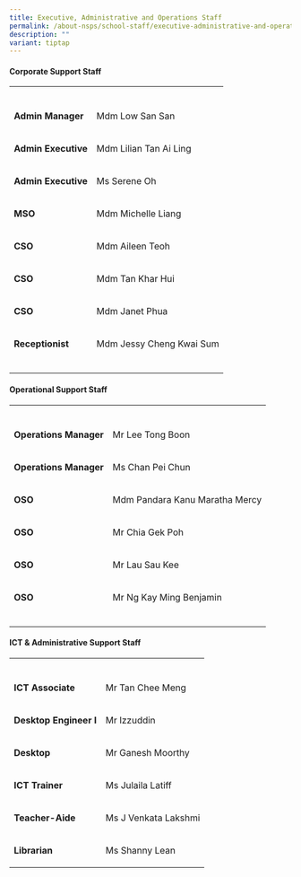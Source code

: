 ```yaml
---
title: Executive, Administrative and Operations Staff
permalink: /about-nsps/school-staff/executive-administrative-and-operations-staff/
description: ""
variant: tiptap
---
```

<h4>Corporate Support Staff</h4>
<table style="minWidth: 50px">
<colgroup>
<col>
<col>
</colgroup>
<tbody>
<tr>
<th rowspan="1" colspan="1">
<p></p>
</th>
<th rowspan="1" colspan="1">
<p></p>
</th>
</tr>
<tr>
<td rowspan="1" colspan="1">
<p><strong>Admin Manager</strong>
</p>
</td>
<td rowspan="1" colspan="1">
<p>Mdm Low San San</p>
</td>
</tr>
<tr>
<td rowspan="1" colspan="1">
<p><strong>Admin Executive</strong>
</p>
</td>
<td rowspan="1" colspan="1">
<p>Mdm Lilian Tan Ai Ling</p>
</td>
</tr>
<tr>
<td rowspan="1" colspan="1">
<p><strong>Admin Executive</strong>
</p>
</td>
<td rowspan="1" colspan="1">
<p>Ms Serene Oh</p>
</td>
</tr>
<tr>
<td rowspan="1" colspan="1">
<p><strong>MSO</strong>
</p>
</td>
<td rowspan="1" colspan="1">
<p>Mdm Michelle Liang</p>
</td>
</tr>
<tr>
<td rowspan="1" colspan="1">
<p><strong>CSO</strong>
</p>
</td>
<td rowspan="1" colspan="1">
<p>Mdm Aileen Teoh</p>
</td>
</tr>
<tr>
<td rowspan="1" colspan="1">
<p><strong>CSO</strong>
</p>
</td>
<td rowspan="1" colspan="1">
<p>Mdm Tan Khar Hui</p>
</td>
</tr>
<tr>
<td rowspan="1" colspan="1">
<p><strong>CSO</strong>
</p>
</td>
<td rowspan="1" colspan="1">
<p>Mdm Janet Phua</p>
</td>
</tr>
<tr>
<td rowspan="1" colspan="1">
<p><strong>Receptionist</strong>
</p>
</td>
<td rowspan="1" colspan="1">
<p>Mdm Jessy Cheng Kwai Sum</p>
</td>
</tr>
<tr>
<td rowspan="1" colspan="1">
<p></p>
</td>
<td rowspan="1" colspan="1">
<p></p>
</td>
</tr>
</tbody>
</table>
<h4>Operational Support Staff</h4>
<table style="minWidth: 50px">
<colgroup>
<col>
<col>
</colgroup>
<tbody>
<tr>
<th rowspan="1" colspan="1">
<p></p>
</th>
<th rowspan="1" colspan="1">
<p></p>
</th>
</tr>
<tr>
<td rowspan="1" colspan="1">
<p><strong>Operations Manager</strong>
</p>
</td>
<td rowspan="1" colspan="1">
<p>Mr Lee Tong Boon</p>
</td>
</tr>
<tr>
<td rowspan="1" colspan="1">
<p><strong>Operations Manager</strong>
</p>
</td>
<td rowspan="1" colspan="1">
<p>Ms Chan Pei Chun</p>
</td>
</tr>
<tr>
<td rowspan="1" colspan="1">
<p><strong>OSO</strong>
</p>
</td>
<td rowspan="1" colspan="1">
<p>Mdm Pandara Kanu Maratha Mercy</p>
</td>
</tr>
<tr>
<td rowspan="1" colspan="1">
<p><strong>OSO</strong>
</p>
</td>
<td rowspan="1" colspan="1">
<p>Mr Chia Gek Poh</p>
</td>
</tr>
<tr>
<td rowspan="1" colspan="1">
<p><strong>OSO</strong>
</p>
</td>
<td rowspan="1" colspan="1">
<p>Mr Lau Sau Kee</p>
</td>
</tr>
<tr>
<td rowspan="1" colspan="1">
<p><strong>OSO</strong>
</p>
</td>
<td rowspan="1" colspan="1">
<p>Mr Ng Kay Ming Benjamin</p>
</td>
</tr>
<tr>
<td rowspan="1" colspan="1">
<p></p>
</td>
<td rowspan="1" colspan="1">
<p></p>
</td>
</tr>
</tbody>
</table>
<h4>ICT &amp; Administrative Support Staff</h4>
<table style="minWidth: 50px">
<colgroup>
<col>
<col>
</colgroup>
<tbody>
<tr>
<th rowspan="1" colspan="1">
<p></p>
</th>
<th rowspan="1" colspan="1">
<p></p>
</th>
</tr>
<tr>
<td rowspan="1" colspan="1">
<p><strong>ICT Associate</strong>
</p>
</td>
<td rowspan="1" colspan="1">
<p>Mr Tan Chee Meng</p>
</td>
</tr>
<tr>
<td rowspan="1" colspan="1">
<p><strong>Desktop Engineer I</strong>
</p>
</td>
<td rowspan="1" colspan="1">
<p>Mr Izzuddin</p>
</td>
</tr>
<tr>
<td rowspan="1" colspan="1">
<p><strong>Desktop</strong>
</p>
</td>
<td rowspan="1" colspan="1">
<p>Mr Ganesh Moorthy</p>
</td>
</tr>
<tr>
<td rowspan="1" colspan="1">
<p><strong>ICT Trainer</strong>
</p>
</td>
<td rowspan="1" colspan="1">
<p>Ms Julaila Latiff</p>
</td>
</tr>
<tr>
<td rowspan="1" colspan="1">
<p><strong>Teacher-Aide</strong>
</p>
</td>
<td rowspan="1" colspan="1">
<p>Ms J Venkata Lakshmi</p>
</td>
</tr>
<tr>
<td rowspan="1" colspan="1">
<p><strong>Librarian</strong>
</p>
</td>
<td rowspan="1" colspan="1">
<p>Ms Shanny Lean</p>
</td>
</tr>
</tbody>
</table>
<p></p>